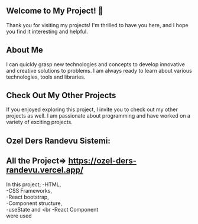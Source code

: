 ## Welcome to My Project! 👋

Thank you for visiting my projects! I'm thrilled to have you here, and I hope you find it interesting and helpful.

## About Me
I can quickly grasp new technologies and concepts to develop innovative and creative solutions to problems. I am always ready to learn about various technologies, tools and libraries.

## Check Out My Other Projects 
If you enjoyed exploring this project, I invite you to check out my other projects as well. I am passionate about programming and have worked on a variety of exciting projects.

##	Ozel Ders Randevu Sistemi: 
## All the Project=> https://ozel-ders-randevu.vercel.app/
In this project;
-HTML, <br>
-CSS Frameworks, <br>
-React bootstrap,  <br>
-Component structure, <br>
-useState and <br
-React Component <br> were used
